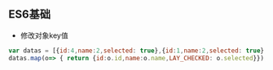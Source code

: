 ## ES6基础

* 修改对象key值

```javascript
var datas = [{id:4,name:2,selected: true},{id:1,name:2,selected: true},{id:2,name:2,selected: false},{id:3,name:2,selected: true}];
datas.map(o=> { return {id:o.id,name:o.name,LAY_CHECKED: o.selected}});
```
